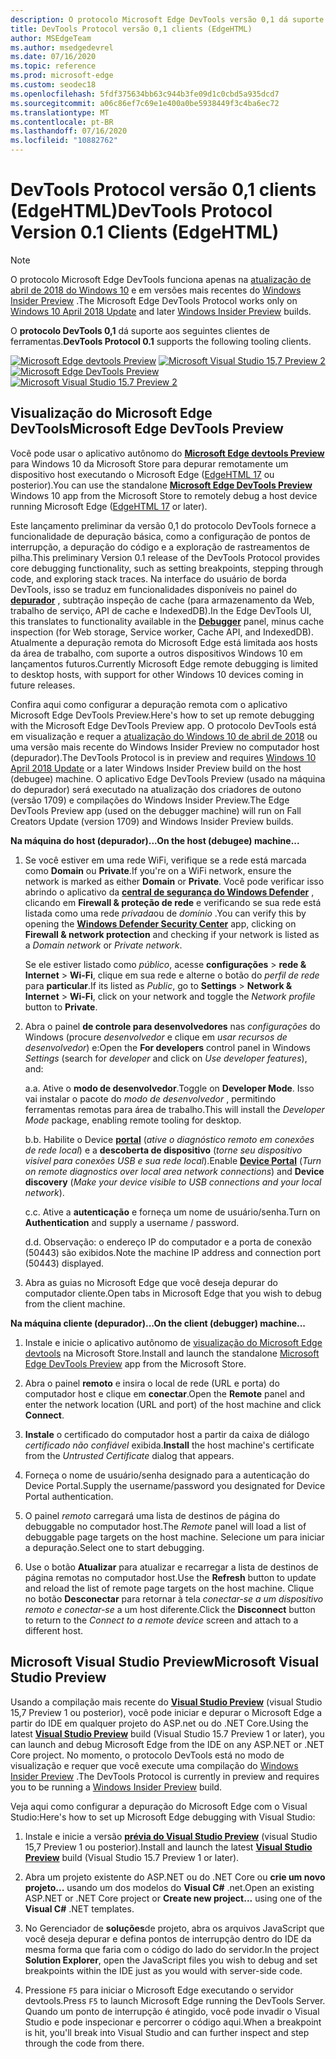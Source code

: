 ```yaml
---
description: O protocolo Microsoft Edge DevTools versão 0,1 dá suporte aos seguintes clientes de ferramentas.
title: DevTools Protocol versão 0,1 clients (EdgeHTML)
author: MSEdgeTeam
ms.author: msedgedevrel
ms.date: 07/16/2020
ms.topic: reference
ms.prod: microsoft-edge
ms.custom: seodec18
ms.openlocfilehash: 5fdf375634bb63c944b3fe09d1c0cbd5a935dcd7
ms.sourcegitcommit: a06c86ef7c69e1e400a0be5938449f3c4ba6ec72
ms.translationtype: MT
ms.contentlocale: pt-BR
ms.lasthandoff: 07/16/2020
ms.locfileid: "10882762"
---
```

# <span data-ttu-id="26c62-103">DevTools Protocol versão 0,1 clients (EdgeHTML)</span><span class="sxs-lookup"><span data-stu-id="26c62-103">DevTools Protocol Version 0.1 Clients (EdgeHTML)</span></span>  

> [!NOTE]
> <span data-ttu-id="26c62-104">O protocolo Microsoft Edge DevTools funciona apenas na [atualização de abril de 2018 do Windows 10](https://blogs.windows.com/windowsexperience/2018/04/30/how-to-get-the-windows-10-april-2018-update/#5VXkQMU41CJzZPER.97) e em versões mais recentes do [Windows Insider Preview](https://insider.windows.com/en-us/getting-started/) .</span><span class="sxs-lookup"><span data-stu-id="26c62-104">The Microsoft Edge DevTools Protocol works only on [Windows 10 April 2018 Update](https://blogs.windows.com/windowsexperience/2018/04/30/how-to-get-the-windows-10-april-2018-update/#5VXkQMU41CJzZPER.97) and later [Windows Insider Preview](https://insider.windows.com/en-us/getting-started/) builds.</span></span>

<span data-ttu-id="26c62-105">O **protocolo DevTools 0,1** dá suporte aos seguintes clientes de ferramentas.</span><span class="sxs-lookup"><span data-stu-id="26c62-105">**DevTools Protocol 0.1** supports the following tooling clients.</span></span>

<span data-ttu-id="26c62-106">[ ![ Microsoft Edge devtools Preview](../media/microsoft-edge-devtools.png)](#microsoft-edge-devtools-preview) [ ![ Microsoft Visual Studio 15,7 Preview 2](../media/visual-studio-2017.png)](#microsoft-visual-studio-preview)</span><span class="sxs-lookup"><span data-stu-id="26c62-106">[![Microsoft Edge DevTools Preview](../media/microsoft-edge-devtools.png)](#microsoft-edge-devtools-preview) [![Microsoft Visual Studio 15.7 Preview 2](../media/visual-studio-2017.png)](#microsoft-visual-studio-preview)</span></span>

## <span data-ttu-id="26c62-107">Visualização do Microsoft Edge DevTools</span><span class="sxs-lookup"><span data-stu-id="26c62-107">Microsoft Edge DevTools Preview</span></span>

<span data-ttu-id="26c62-108">Você pode usar o aplicativo autônomo do [**Microsoft Edge devtools Preview**](https://www.microsoft.com/store/p/microsoft-edge-devtools-preview/9mzbfrmz0mnj?activetab=pivot%3aoverviewtab) para Windows 10 da Microsoft Store para depurar remotamente um dispositivo host executando o Microsoft Edge ([EdgeHTML 17](../../dev-guide.md) ou posterior).</span><span class="sxs-lookup"><span data-stu-id="26c62-108">You can use the standalone [**Microsoft Edge DevTools Preview**](https://www.microsoft.com/store/p/microsoft-edge-devtools-preview/9mzbfrmz0mnj?activetab=pivot%3aoverviewtab) Windows 10 app from the Microsoft Store to remotely debug a host device running Microsoft Edge ([EdgeHTML 17](../../dev-guide.md) or later).</span></span>

<span data-ttu-id="26c62-109">Este lançamento preliminar da versão 0,1 do protocolo DevTools fornece a funcionalidade de depuração básica, como a configuração de pontos de interrupção, a depuração do código e a exploração de rastreamentos de pilha.</span><span class="sxs-lookup"><span data-stu-id="26c62-109">This preliminary Version 0.1 release of the DevTools Protocol provides core debugging functionality, such as setting breakpoints, stepping through code, and exploring stack traces.</span></span> <span data-ttu-id="26c62-110">Na interface do usuário de borda DevTools, isso se traduz em funcionalidades disponíveis no painel do [**depurador**](../../devtools-guide/debugger.md) , subtração inspeção de cache (para armazenamento da Web, trabalho de serviço, API de cache e IndexedDB).</span><span class="sxs-lookup"><span data-stu-id="26c62-110">In the Edge DevTools UI, this translates to functionality available in the [**Debugger**](../../devtools-guide/debugger.md) panel, minus cache inspection (for Web storage, Service worker, Cache API, and IndexedDB).</span></span> <span data-ttu-id="26c62-111">Atualmente a depuração remota do Microsoft Edge está limitada aos hosts da área de trabalho, com suporte a outros dispositivos Windows 10 em lançamentos futuros.</span><span class="sxs-lookup"><span data-stu-id="26c62-111">Currently Microsoft Edge remote debugging is limited to desktop hosts, with support for other Windows 10 devices coming in future releases.</span></span>

<span data-ttu-id="26c62-112">Confira aqui como configurar a depuração remota com o aplicativo Microsoft Edge DevTools Preview.</span><span class="sxs-lookup"><span data-stu-id="26c62-112">Here's how to set up remote debugging with the Microsoft Edge DevTools Preview app.</span></span> <span data-ttu-id="26c62-113">O protocolo DevTools está em visualização e requer a [atualização do Windows 10 de abril de 2018](https://blogs.windows.com/windowsexperience/2018/04/30/how-to-get-the-windows-10-april-2018-update/#5VXkQMU41CJzZPER.97) ou uma versão mais recente do Windows Insider Preview no computador host (depurador).</span><span class="sxs-lookup"><span data-stu-id="26c62-113">The DevTools Protocol is in preview and requires [Windows 10 April 2018 Update](https://blogs.windows.com/windowsexperience/2018/04/30/how-to-get-the-windows-10-april-2018-update/#5VXkQMU41CJzZPER.97) or a later Windows Insider Preview build on the host (debugee) machine.</span></span> <span data-ttu-id="26c62-114">O aplicativo Edge DevTools Preview (usado na máquina do depurador) será executado na atualização dos criadores de outono (versão 1709) e compilações do Windows Insider Preview.</span><span class="sxs-lookup"><span data-stu-id="26c62-114">The Edge DevTools Preview app (used on the debugger machine) will run on Fall Creators Update (version 1709) and Windows Insider Preview builds.</span></span>

**<span data-ttu-id="26c62-115">Na máquina do host (depurador)...</span><span class="sxs-lookup"><span data-stu-id="26c62-115">On the host (debugee) machine...</span></span>**

1. <span data-ttu-id="26c62-116">Se você estiver em uma rede WiFi, verifique se a rede está marcada como **Domain** ou **Private**.</span><span class="sxs-lookup"><span data-stu-id="26c62-116">If you're on a WiFi network, ensure the network is marked as either **Domain** or **Private**.</span></span> <span data-ttu-id="26c62-117">Você pode verificar isso abrindo o aplicativo da [**central de segurança do Windows Defender**](/windows/security/threat-protection/windows-defender-security-center/windows-defender-security-center) , clicando em **Firewall & proteção de rede** e verificando se sua rede está listada como uma rede *privada*ou de *domínio* .</span><span class="sxs-lookup"><span data-stu-id="26c62-117">You can verify this by opening the [**Windows Defender Security Center**](/windows/security/threat-protection/windows-defender-security-center/windows-defender-security-center) app, clicking on **Firewall & network protection** and checking if your network is listed as a *Domain network* or *Private network*.</span></span> 

    <span data-ttu-id="26c62-118">Se ele estiver listado como *público*, acesse **configurações**  >  **rede & Internet**  >  **Wi-Fi**, clique em sua rede e alterne o botão do *perfil de rede* para **particular**.</span><span class="sxs-lookup"><span data-stu-id="26c62-118">If its listed as *Public*, go to **Settings** > **Network & Internet** > **Wi-Fi**, click on your network and toggle the *Network profile* button to **Private**.</span></span>

2. <span data-ttu-id="26c62-119">Abra o painel **de controle para desenvolvedores** nas *configurações* do Windows (procure *desenvolvedor* e clique em *usar recursos de desenvolvedor*) e:</span><span class="sxs-lookup"><span data-stu-id="26c62-119">Open the **For developers** control panel in Windows *Settings* (search for *developer* and click on *Use developer features*), and:</span></span> 

    <span data-ttu-id="26c62-120">a.</span><span class="sxs-lookup"><span data-stu-id="26c62-120">a.</span></span> <span data-ttu-id="26c62-121">Ative o **modo de desenvolvedor**.</span><span class="sxs-lookup"><span data-stu-id="26c62-121">Toggle on **Developer Mode**.</span></span> <span data-ttu-id="26c62-122">Isso vai instalar o pacote do *modo de desenvolvedor* , permitindo ferramentas remotas para área de trabalho.</span><span class="sxs-lookup"><span data-stu-id="26c62-122">This will install the *Developer Mode* package, enabling remote tooling for desktop.</span></span>

    <span data-ttu-id="26c62-123">b.</span><span class="sxs-lookup"><span data-stu-id="26c62-123">b.</span></span> <span data-ttu-id="26c62-124">Habilite o Device [**portal**](/windows/uwp/debug-test-perf/device-portal) (*ative o diagnóstico remoto em conexões de rede local*) e a **descoberta de dispositivo** (*torne seu dispositivo visível para conexões USB e sua rede local*).</span><span class="sxs-lookup"><span data-stu-id="26c62-124">Enable [**Device Portal**](/windows/uwp/debug-test-perf/device-portal) (*Turn on remote diagnostics over local area network connections*) and **Device discovery** (*Make your device visible to USB connections and your local network*).</span></span>

    <span data-ttu-id="26c62-125">c.</span><span class="sxs-lookup"><span data-stu-id="26c62-125">c.</span></span> <span data-ttu-id="26c62-126">Ative a **autenticação** e forneça um nome de usuário/senha.</span><span class="sxs-lookup"><span data-stu-id="26c62-126">Turn on **Authentication** and supply a username / password.</span></span>

    <span data-ttu-id="26c62-127">d.</span><span class="sxs-lookup"><span data-stu-id="26c62-127">d.</span></span> <span data-ttu-id="26c62-128">Observação: o endereço IP do computador e a porta de conexão (50443) são exibidos.</span><span class="sxs-lookup"><span data-stu-id="26c62-128">Note the machine IP address and connection port (50443) displayed.</span></span>

3. <span data-ttu-id="26c62-129">Abra as guias no Microsoft Edge que você deseja depurar do computador cliente.</span><span class="sxs-lookup"><span data-stu-id="26c62-129">Open tabs in Microsoft Edge that you wish to debug from the client machine.</span></span>

**<span data-ttu-id="26c62-130">Na máquina cliente (depurador)...</span><span class="sxs-lookup"><span data-stu-id="26c62-130">On the client (debugger) machine...</span></span>**

1.  <span data-ttu-id="26c62-131">Instale e inicie o aplicativo autônomo de [visualização do Microsoft Edge devtools](https://www.microsoft.com/store/p/microsoft-edge-devtools-preview/9mzbfrmz0mnj?activetab=pivot%3aoverviewtab) na Microsoft Store.</span><span class="sxs-lookup"><span data-stu-id="26c62-131">Install and launch the standalone [Microsoft Edge DevTools Preview](https://www.microsoft.com/store/p/microsoft-edge-devtools-preview/9mzbfrmz0mnj?activetab=pivot%3aoverviewtab) app from the Microsoft Store.</span></span>

2. <span data-ttu-id="26c62-132">Abra o painel **remoto** e insira o local de rede (URL e porta) do computador host e clique em **conectar**.</span><span class="sxs-lookup"><span data-stu-id="26c62-132">Open the **Remote** panel and enter the network location (URL and port) of the host machine and click **Connect**.</span></span>

3. <span data-ttu-id="26c62-133">**Instale** o certificado do computador host a partir da caixa de diálogo *certificado não confiável* exibida.</span><span class="sxs-lookup"><span data-stu-id="26c62-133">**Install** the host machine's certificate from the *Untrusted Certificate* dialog that appears.</span></span>

4. <span data-ttu-id="26c62-134">Forneça o nome de usuário/senha designado para a autenticação do Device Portal.</span><span class="sxs-lookup"><span data-stu-id="26c62-134">Supply the username/password you designated for Device Portal authentication.</span></span>

5. <span data-ttu-id="26c62-135">O painel *remoto* carregará uma lista de destinos de página do debuggable no computador host.</span><span class="sxs-lookup"><span data-stu-id="26c62-135">The *Remote* panel will load a list of debuggable page targets on the host machine.</span></span> <span data-ttu-id="26c62-136">Selecione um para iniciar a depuração.</span><span class="sxs-lookup"><span data-stu-id="26c62-136">Select one to start debugging.</span></span>

6. <span data-ttu-id="26c62-137">Use o botão **Atualizar** para atualizar e recarregar a lista de destinos de página remotas no computador host.</span><span class="sxs-lookup"><span data-stu-id="26c62-137">Use the **Refresh** button to update and reload the list of remote page targets on the host machine.</span></span> <span data-ttu-id="26c62-138">Clique no botão **Desconectar** para retornar à tela *conectar-se a um dispositivo remoto e conectar-se* a um host diferente.</span><span class="sxs-lookup"><span data-stu-id="26c62-138">Click the **Disconnect** button to return to the *Connect to a remote device* screen and attach to a different host.</span></span>

## <span data-ttu-id="26c62-139">Microsoft Visual Studio Preview</span><span class="sxs-lookup"><span data-stu-id="26c62-139">Microsoft Visual Studio Preview</span></span>

<span data-ttu-id="26c62-140">Usando a compilação mais recente do [**Visual Studio Preview**](https://www.visualstudio.com/vs/preview/) (visual Studio 15,7 Preview 1 ou posterior), você pode iniciar e depurar o Microsoft Edge a partir do IDE em qualquer projeto do ASP.net ou do .NET Core.</span><span class="sxs-lookup"><span data-stu-id="26c62-140">Using the latest [**Visual Studio Preview**](https://www.visualstudio.com/vs/preview/) build (Visual Studio 15.7 Preview 1 or later), you can launch and debug Microsoft Edge from the IDE on any ASP.NET or .NET Core project.</span></span> <span data-ttu-id="26c62-141">No momento, o protocolo DevTools está no modo de visualização e requer que você execute uma compilação do [Windows Insider Preview](https://insider.windows.com/en-us/getting-started/) .</span><span class="sxs-lookup"><span data-stu-id="26c62-141">The DevTools Protocol is currently in preview and requires you to be running a [Windows Insider Preview](https://insider.windows.com/en-us/getting-started/) build.</span></span>

<span data-ttu-id="26c62-142">Veja aqui como configurar a depuração do Microsoft Edge com o Visual Studio:</span><span class="sxs-lookup"><span data-stu-id="26c62-142">Here's how to set up Microsoft Edge debugging with Visual Studio:</span></span>

1.  <span data-ttu-id="26c62-143">Instale e inicie a versão [**prévia do Visual Studio Preview**](https://www.visualstudio.com/vs/preview/) (visual Studio 15,7 Preview 1 ou posterior).</span><span class="sxs-lookup"><span data-stu-id="26c62-143">Install and launch the latest [**Visual Studio Preview**](https://www.visualstudio.com/vs/preview/) build (Visual Studio 15.7 Preview 1 or later).</span></span>

2. <span data-ttu-id="26c62-144">Abra um projeto existente do ASP.NET ou do .NET Core ou **crie um novo projeto...** usando um dos modelos do **Visual C#** .net.</span><span class="sxs-lookup"><span data-stu-id="26c62-144">Open an existing ASP.NET or .NET Core project or **Create new project...** using one of the **Visual C#** .NET templates.</span></span>

3. <span data-ttu-id="26c62-145">No Gerenciador de **soluções**de projeto, abra os arquivos JavaScript que você deseja depurar e defina pontos de interrupção dentro do IDE da mesma forma que faria com o código do lado do servidor.</span><span class="sxs-lookup"><span data-stu-id="26c62-145">In the project **Solution Explorer**, open the JavaScript files you wish to debug and set breakpoints within the IDE just as you would with server-side code.</span></span>

4. <span data-ttu-id="26c62-146">Pressione `F5` para iniciar o Microsoft Edge executando o servidor devtools.</span><span class="sxs-lookup"><span data-stu-id="26c62-146">Press `F5` to launch Microsoft Edge running the DevTools Server.</span></span> <span data-ttu-id="26c62-147">Quando um ponto de interrupção é atingido, você pode invadir o Visual Studio e pode inspecionar e percorrer o código aqui.</span><span class="sxs-lookup"><span data-stu-id="26c62-147">When a breakpoint is hit, you'll break into Visual Studio and can further inspect and step through the code from there.</span></span>
